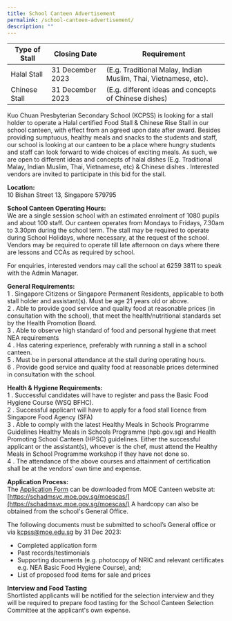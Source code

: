 ```yaml
---
title: School Canteen Advertisement
permalink: /school-canteen-advertisement/
description: ""
---
```

| Type of Stall | Closing Date | Requirement |
| -------- | -------- | -------- |
| Halal Stall     | 31 December 2023     | (E.g. Traditional Malay, Indian Muslim, Thai, Vietnamese, etc).    |
| Chinese Stall     | 31 December 2023     | (E.g. different ideas and concepts of Chinese dishes)  |

Kuo Chuan Presbyterian Secondary School (KCPSS) is looking for a stall holder to operate a Halal certified Food Stall &amp; Chinese Rise Stall in our school canteen, with effect from an agreed upon date after award. Besides providing sumptuous, healthy meals and snacks to the students and staff, our school is looking at our canteen to be a place where hungry students and staff can look forward to wide choices of exciting meals.  As such, we are open to different ideas and concepts of halal dishes (E.g. Traditional Malay, Indian Muslim, Thai, Vietnamese, etc) &amp; Chinese dishes .  Interested vendors are invited to participate in this bid for the stall.
	
**Location:**<br>
10 Bishan Street 13, Singapore 579795
	
**School Canteen Operating Hours:**<br>
We are a single session school with an estimated enrolment of 1080 pupils and about 100 staff. Our canteen operates from Mondays to Fridays, 7.30am to 3.30pm during the school term. The stall may be required to operate during School Holidays, where necessary, at the request of the school. Vendors may be required to operate till late afternoon on days where there are lessons and CCAs as required by school.<br>
	
For enquiries, interested vendors may call the school at 6259 3811 to speak with the Admin Manager.

**General Requirements:**<br>
1 \.	Singapore Citizens or Singapore Permanent Residents, applicable to both stall holder and assistant(s). Must be age 21 years old or above.<br>
2 \.	Able to provide good service and quality food at reasonable prices (in consultation with the school), that meet the health/nutritional standards set by the Health Promotion Board.<br>
3 \.	Able to observe high standard of food and personal hygiene that meet NEA requirements<br>
4 \.	Has catering experience, preferably with running a stall in a school canteen.<br>
5 \.	Must be in personal attendance at the stall during operating hours.<br>
6 \.	Provide good service and quality food at reasonable prices determined in consultation with the school.

**Health &amp; Hygiene Requirements:**<br>
1 \.  Successful candidates will have to register and pass the Basic Food Hygiene Course (WSQ BFHC).<br>
2 \.  Successful applicant will have to apply for a food stall licence from Singapore Food Agency (SFA)<br>
3 \.  Able to comply with the latest Healthy Meals in Schools Programme Guidelines Healthy Meals in Schools Programme (hpb.gov.sg)  and Health Promoting School Canteen (HPSC) guidelines. Either the successful applicant or the assistant(s), whoever is the chef, must attend the Healthy Meals in School Programme workshop if they have not done so.<br>
4 \.  The attendance of the above courses and attainment of certification shall be at the vendors’ own time and expense.

**Application Process:**<br>
The [Application Form](/files/canteen%20application%20form.pdf) can be downloaded from MOE Canteen website at: [https://schadmsvc.moe.gov.sg/moescas/](https://schadmsvc.moe.gov.sg/moescas/) A hardcopy can also be obtained from the school's General Office.<br>

	
The following documents must be submitted to school’s General office or via kcpss@moe.edu.sg by 31 Dec 2023:
* Completed application form
* Past records/testimonials
* Supporting documents (e.g. photocopy of NRIC and relevant certificates e.g. NEA Basic Food Hygiene Course), and;
* List of proposed food items for sale and prices

**Interview and Food Tasting**<br>
Shortlisted applicants will be notified for the selection interview and they will be required to prepare food tasting for the School Canteen Selection Committee at the applicant's own expense.